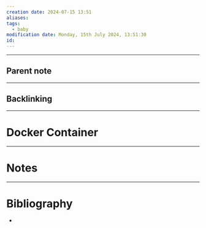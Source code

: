 ```yaml
---
creation date: 2024-07-15 13:51
aliases: 
tags:
  - baby
modification date: Monday, 15th July 2024, 13:51:30
id:
---
```

--- 
## Parent note
---
## Backlinking


---
# Docker Container


---
# Notes


---
# Bibliography
+ 